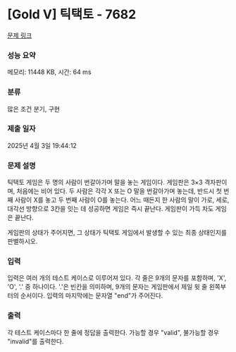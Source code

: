 # [Gold V] 틱택토 - 7682 

[문제 링크](https://www.acmicpc.net/problem/7682) 

### 성능 요약

메모리: 11448 KB, 시간: 64 ms

### 분류

많은 조건 분기, 구현

### 제출 일자

2025년 4월 3일 19:44:12

### 문제 설명

<p>틱택토 게임은 두 명의 사람이 번갈아가며 말을 놓는 게임이다. 게임판은 3×3 격자판이며, 처음에는 비어 있다. 두 사람은 각각 X 또는 O 말을 번갈아가며 놓는데, 반드시 첫 번째 사람이 X를 놓고 두 번째 사람이 O를 놓는다. 어느 때든지 한 사람의 말이 가로, 세로, 대각선 방향으로 3칸을 잇는 데 성공하면 게임은 즉시 끝난다. 게임판이 가득 차도 게임은 끝난다.</p>

<p>게임판의 상태가 주어지면, 그 상태가 틱택토 게임에서 발생할 수 있는 최종 상태인지를 판별하시오.</p>

### 입력 

 <p>입력은 여러 개의 테스트 케이스로 이루어져 있다. 각 줄은 9개의 문자를 포함하며, 'X', 'O', '.' 중 하나이다. '.'은 빈칸을 의미하며, 9개의 문자는 게임판에서 제일 윗 줄 왼쪽부터의 순서이다. 입력의 마지막에는 문자열 "end"가 주어진다.</p>

### 출력 

 <p>각 테스트 케이스마다 한 줄에 정답을 출력한다. 가능할 경우 "valid", 불가능할 경우 "invalid"를 출력한다.</p>

